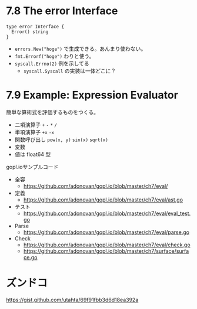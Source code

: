 # 7.8 The error Interface

```
type error Interface {
  Error() string
}
```

- `errors.New("hoge")` で生成できる。あんまり使わない。
- `fmt.Errorf("hoge")` わりと使う。
- `syscall.Errno(2)` 例を示してる
    - `syscall.Syscall` の実装は一体どこに？

# 7.9 Example: Expression Evaluator

簡単な算術式を評価するものをつくる。

- 二項演算子 `+` `-` `*` `/`
- 単項演算子 `+x` `-x`
- 関数呼び出し `pow(x, y)` `sin(x)` `sqrt(x)` 
- 変数
- 値は float64 型

gopl.ioサンプルコード

- 全容
    - https://github.com/adonovan/gopl.io/blob/master/ch7/eval/
- 定義 
    - https://github.com/adonovan/gopl.io/blob/master/ch7/eval/ast.go
- テスト
    - https://github.com/adonovan/gopl.io/blob/master/ch7/eval/eval_test.go
- Parse
    - https://github.com/adonovan/gopl.io/blob/master/ch7/eval/parse.go
- Check
    - https://github.com/adonovan/gopl.io/blob/master/ch7/eval/check.go
    - https://github.com/adonovan/gopl.io/blob/master/ch7/surface/surface.go
        
# ズンドコ

https://gist.github.com/utahta/69f91fbb3d6d18ea392a
